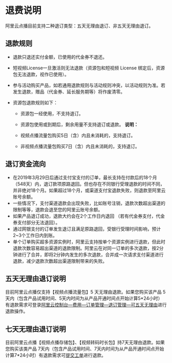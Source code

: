 # 退费说明

阿里云点播目前支持二种退订类型：五天无理由退订、非五天无理由退订。

## 退款规则

-   退款只退还实付金额，已使用的代金券不退还。
-   短视频License一旦激活则无法退款（资源包和短视频 License 绑定后，资源包无法退款，视作已使用）。
-   参与活动购买产品，如若通用退款规则与活动规则冲突，以活动规则为准。若发生退款，赠品（代金券、延长服务期等）将作废清零。
-   资源包退款规则如下：

    -   资源包一经使用，不支持退订。
    -   资源包使用或到期后，剩余用量不支持退订或退款。
    **说明：**

    -   视频点播流量包购买5日（含）内且未消耗的，支持退订。
    -   非视频点播流量包购买7日（含）内且未消耗的，支持退订。

## 退订资金流向

-   在2019年3月29日后通过支付宝支付的订单，最长支持在付款后的18个月（548天）内，退订款项原路退回。但也存在不同银行受理退款的时间不同，并非绝对18个月。如果超过18个月，或渠道支付宝退款失败，则退款至阿里云账号余额。
-   一些情况下，支付渠道退款会出现失败，比如账号注销，退款次数超出渠道的限制等等，退款会退至您的阿里云账号余额。
-   如果产品退订成功，退款大约会在2个工作日内退回 （若有代金券支付，代金券支付部分无法退回）。
-   通过网银支付的订单发生退订且满足原路退回，受银行受理时间影响，预计2~3个工作日内到账。
-   单个订单购买超多资源实例时，阿里云支持按单个资源实例进行退款，但此时退款次数容易超出渠道的退款限制。阿里云在对同一订单的多次退款，按2分钟进行了合并，即将2分钟内发生的多次退款，合并成一次请求支付渠道进行退款，减少退款次数超出渠道限制带来的失败。

## 五天无理由退订说明

目前阿里云点播仅支持【视频点播流量包】5 天无理由退款。如果您购买该产品 5 天内（包含产品试用时间、5天内时间为从产品开通时间点开始计算5\*24小时）有退款需求可登录[阿里云控制台—费用—订单管理—退订管理—可五天无理由](https://usercenter2.aliyun.com/refund/noReasonRefund)进行退款操作。

## 七天无理由退订说明

目前阿里云点播【视频点播存储包】、【视频转码时长包】持7天无理由退款。如果您购买该类产品 7天内（包含产品试用时间、7天内时间为从产品开通时间点开始计算7\*24小时）有退款需求可[提交工单](https://selfservice.console.aliyun.com/ticket/createIndex?spm=a2c4g.11186623.2.11.75656045CZDiBn)进行退款。

